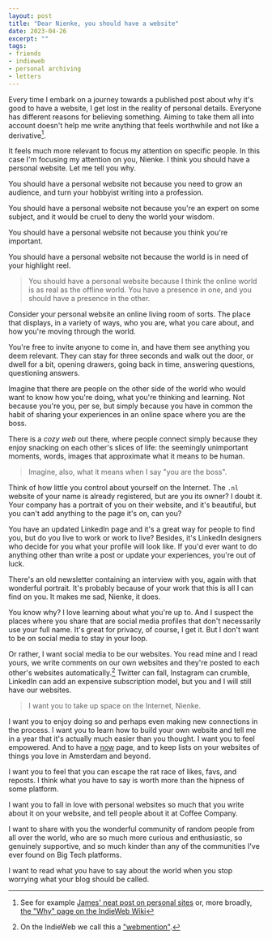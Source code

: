 ```yaml
---
layout: post
title: "Dear Nienke, you should have a website"
date: 2023-04-26
excerpt: ""
tags:
- friends
- indieweb
- personal archiving
- letters
---
```

Every time I embark on a journey towards a published post about why it's good to have a website, I get lost in the reality of personal details. Everyone has different reasons for believing something. Aiming to take them all into account doesn't help me write anything that feels worthwhile and not like a derivative[^1].

It feels much more relevant to focus my attention on specific people. In this case I'm focusing my attention on you, Nienke. I think you should have a personal website. Let me tell you why.

You should have a personal website not because you need to grow an audience, and turn your hobbyist writing into a profession.

You should have a personal website not because you're an expert on some subject, and it would be cruel to deny the world your wisdom.

You should have a personal website not because you think you're important.

You should have a personal website not because the world is in need of your highlight reel.

> You should have a personal website because I think the online world is as real as the offline world. You have a presence in one, and you should have a presence in the other.

Consider your personal website an online living room of sorts. The place that displays, in a variety of ways, who you are, what you care about, and how you're moving through the world.

You're free to invite anyone to come in, and have them see anything you deem relevant. They can stay for three seconds and walk out the door, or dwell for a bit, opening drawers, going back in time, answering questions, questioning answers.

Imagine that there are people on the other side of the world who would want to know how you're doing, what you're thinking and learning. Not because you're you, per se, but simply because you have in common the habit of sharing your experiences in an online space where you are the boss.

There is a _cozy web_ out there, where people connect simply because they enjoy snacking on each other's slices of life: the seemingly unimportant moments, words, images that approximate what it means to be human.

> Imagine, also, what it means when I say "you are the boss".

Think of how little you control about yourself on the Internet. The `.nl` website of your name is already registered, but are you its owner? I doubt it. Your company has a portrait of you on their website, and it's beautiful, but you can't add anything to the page it's on, can you?

You have an updated LinkedIn page and it's a great way for people to find you, but do you live to work or work to live? Besides, it's LinkedIn designers who decide for you what your profile will look like. If you'd ever want to do anything other than write a post or update your experiences, you're out of luck. 

There's an old newsletter containing an interview with you, again with that wonderful portrait. It's probably because of your work that this is all I can find on you. It makes me sad, Nienke, it does.

You know why? I love learning about what you're up to. And I suspect the places where you share that are social media profiles that don't necessarily use your full name. It's great for privacy, of course, I get it. But I don't want to be on social media to stay in your loop.

Or rather, I want social media to be our websites. You read mine and I read yours, we write comments on our own websites and they're posted to each other's websites automatically.[^2] Twitter can fall, Instagram can crumble, LinkedIn can add an expensive subscription model, but you and I will still have our websites.

> I want you to take up space on the Internet, Nienke. 

I want you to enjoy doing so and perhaps even making new connections in the process. I want you to learn how to build your own website and tell me in a year that it's actually much easier than you thought. I want you to feel empowered. And to have a [now](/now) page, and to keep lists on your websites of things you love in Amsterdam and beyond.

I want you to feel that you can escape the rat race of likes, favs, and reposts. I think what you have to say is worth more than the hipness of some platform.

I want you to fall in love with personal websites so much that you write about it on your website, and tell people about it at Coffee Company. 

I want to share with you the wonderful community of random people from all over the world, who are so much more curious and enthusiastic, so genuinely supportive, and so much kinder than any of the communities I've ever found on Big Tech platforms.

I want to read what you have to say about the world when you stop worrying what your blog should be called.

[^1]: See for example [James' neat post on personal sites](https://jamesg.blog/2023/04/13/exploring-personal-websites/) or, more broadly, [the "Why" page on the IndieWeb Wiki](https://indieweb.org/why)
[^2]: On the IndieWeb we call this a ["webmention"](https://indieweb.org/Webmention).
